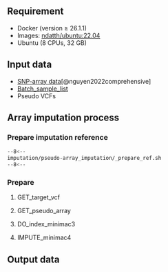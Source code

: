 ## Requirement
- Docker (version &ge; 26.1.1)
- Images: [ndatth/ubuntu:22.04](https://hub.docker.com/r/ndatth/ubuntu/tags) 
- Ubuntu (8 CPUs, 32 GB)

## Input data

- [SNP-array data][3][@nguyen2022comprehensive]
- [Batch_sample_list][2]
- Pseudo VCFs

## Array imputation process

### Prepare imputation reference

```bash linenums="1"
--8<--
imputation/pseudo-array_imputation/_prepare_ref.sh
--8<--
```
### Prepare 

1. GET_target_vcf
2. GET_pseudo_array

3. DO_index_minimac3
4. IMPUTE_minimac4

## Output data





[2]: https://github.com/KTest-VN/lps_paper/tree/main/support_data/sample_list
[3]: https://github.com/KTest-VN/lps_paper/tree/main/support_data/array_hg38